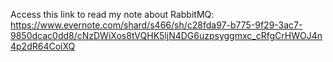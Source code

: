 Access this link to read my note about RabbitMQ:
https://www.evernote.com/shard/s466/sh/c28fda97-b775-9f29-3ac7-9850dcac0dd8/cNzDWiXos8tVQHK5ljN4DG6uzpsyggmxc_cRfgCrHWOJ4n4p2dR64CoiXQ 
